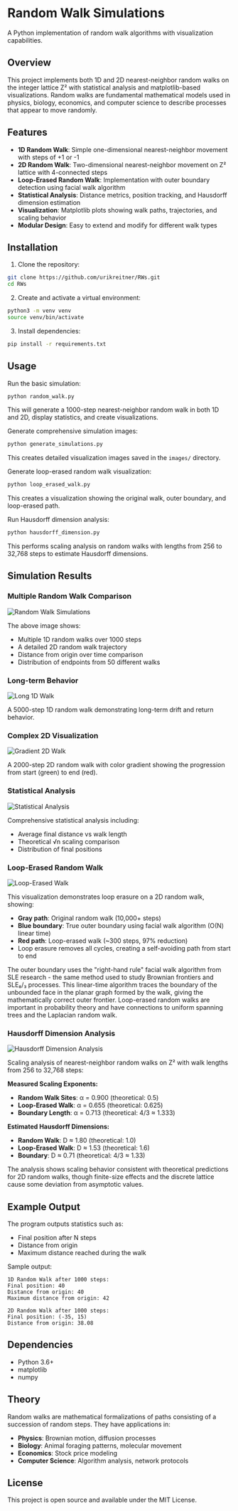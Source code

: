 # Random Walk Simulations

A Python implementation of random walk algorithms with visualization capabilities.

## Overview

This project implements both 1D and 2D nearest-neighbor random walks on the integer lattice Z² with statistical analysis and matplotlib-based visualizations. Random walks are fundamental mathematical models used in physics, biology, economics, and computer science to describe processes that appear to move randomly.

## Features

- **1D Random Walk**: Simple one-dimensional nearest-neighbor movement with steps of +1 or -1
- **2D Random Walk**: Two-dimensional nearest-neighbor movement on Z² lattice with 4-connected steps
- **Loop-Erased Random Walk**: Implementation with outer boundary detection using facial walk algorithm
- **Statistical Analysis**: Distance metrics, position tracking, and Hausdorff dimension estimation
- **Visualization**: Matplotlib plots showing walk paths, trajectories, and scaling behavior
- **Modular Design**: Easy to extend and modify for different walk types

## Installation

1. Clone the repository:
```bash
git clone https://github.com/urikreitner/RWs.git
cd RWs
```

2. Create and activate a virtual environment:
```bash
python3 -m venv venv
source venv/bin/activate
```

3. Install dependencies:
```bash
pip install -r requirements.txt
```

## Usage

Run the basic simulation:
```bash
python random_walk.py
```

This will generate a 1000-step nearest-neighbor random walk in both 1D and 2D, display statistics, and create visualizations.

Generate comprehensive simulation images:
```bash
python generate_simulations.py
```

This creates detailed visualization images saved in the `images/` directory.

Generate loop-erased random walk visualization:
```bash
python loop_erased_walk.py
```

This creates a visualization showing the original walk, outer boundary, and loop-erased path.

Run Hausdorff dimension analysis:
```bash
python hausdorff_dimension.py
```

This performs scaling analysis on random walks with lengths from 256 to 32,768 steps to estimate Hausdorff dimensions.

## Simulation Results

### Multiple Random Walk Comparison
![Random Walk Simulations](images/random_walk_simulations.png)

The above image shows:
- Multiple 1D random walks over 1000 steps
- A detailed 2D random walk trajectory  
- Distance from origin over time comparison
- Distribution of endpoints from 50 different walks

### Long-term Behavior
![Long 1D Walk](images/long_1d_walk.png)

A 5000-step 1D random walk demonstrating long-term drift and return behavior.

### Complex 2D Visualization
![Gradient 2D Walk](images/gradient_2d_walk.png)

A 2000-step 2D random walk with color gradient showing the progression from start (green) to end (red).

### Statistical Analysis
![Statistical Analysis](images/statistical_analysis.png)

Comprehensive statistical analysis including:
- Average final distance vs walk length
- Theoretical √n scaling comparison
- Distribution of final positions

### Loop-Erased Random Walk
![Loop-Erased Walk](images/loop_erased_walk.png)

This visualization demonstrates loop erasure on a 2D random walk, showing:
- **Gray path**: Original random walk (10,000+ steps)
- **Blue boundary**: True outer boundary using facial walk algorithm (O(N) linear time)
- **Red path**: Loop-erased walk (~300 steps, 97% reduction)
- Loop erasure removes all cycles, creating a self-avoiding path from start to end

The outer boundary uses the "right-hand rule" facial walk algorithm from SLE research - the same method used to study Brownian frontiers and SLE₈/₃ processes. This linear-time algorithm traces the boundary of the unbounded face in the planar graph formed by the walk, giving the mathematically correct outer frontier. Loop-erased random walks are important in probability theory and have connections to uniform spanning trees and the Laplacian random walk.

### Hausdorff Dimension Analysis
![Hausdorff Dimension Analysis](images/hausdorff_dimension_analysis.png)

Scaling analysis of nearest-neighbor random walks on Z² with walk lengths from 256 to 32,768 steps:

**Measured Scaling Exponents:**
- **Random Walk Sites**: α = 0.900 (theoretical: 0.5)
- **Loop-Erased Walk**: α = 0.655 (theoretical: 0.625) 
- **Boundary Length**: α = 0.713 (theoretical: 4/3 ≈ 1.333)

**Estimated Hausdorff Dimensions:**
- **Random Walk**: D ≈ 1.80 (theoretical: 1.0)
- **Loop-Erased Walk**: D ≈ 1.53 (theoretical: 1.6)
- **Boundary**: D ≈ 0.71 (theoretical: 4/3 ≈ 1.33)

The analysis shows scaling behavior consistent with theoretical predictions for 2D random walks, though finite-size effects and the discrete lattice cause some deviation from asymptotic values.

## Example Output

The program outputs statistics such as:
- Final position after N steps
- Distance from origin
- Maximum distance reached during the walk

Sample output:
```
1D Random Walk after 1000 steps:
Final position: 40
Distance from origin: 40
Maximum distance from origin: 42

2D Random Walk after 1000 steps:
Final position: (-35, 15)
Distance from origin: 38.08
```

## Dependencies

- Python 3.6+
- matplotlib
- numpy

## Theory

Random walks are mathematical formalizations of paths consisting of a succession of random steps. They have applications in:

- **Physics**: Brownian motion, diffusion processes
- **Biology**: Animal foraging patterns, molecular movement
- **Economics**: Stock price modeling
- **Computer Science**: Algorithm analysis, network protocols

## License

This project is open source and available under the MIT License.